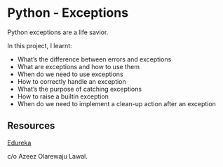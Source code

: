 # Python - Exceptions

Python exceptions are a life savior.

In this project, I learnt:
- What’s the difference between errors and exceptions
- What are exceptions and how to use them
- When do we need to use exceptions
- How to correctly handle an exception
- What’s the purpose of catching exceptions
- How to raise a builtin exception
- When do we need to implement a clean-up action after an exception

## Resources
[Edureka](https://www.youtube.com/watch?v=NMTEjQ8-AJMf )

c/o Azeez Olarewaju Lawal.